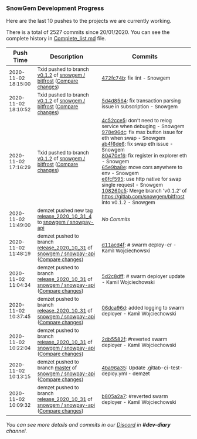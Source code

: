 
### SnowGem Development Progress

Here are the last 10 pushes to the projects we are currently working.

There is a total of 2527 commits since 20/01/2020. You can see the complete history in
 [Complete_list.md](Complete_list.md) file.

| Push Time | Description | Commits |
| --- | --- | --- |
| <sub>2020-11-02 18:15:00</sub> | <sub>Txid pushed to branch [v0\.1\.2](https://gitlab.com/snowgem/bitfrost/commits/v0.1.2) of [snowgem / bitfrost](https://gitlab.com/snowgem/bitfrost) ([Compare changes](https://gitlab.com/snowgem/bitfrost/compare/5d4d85646cecf04ead535bc04d6fb3170764079e...472fc74b19a7b3d92937938039f8a9b14c102bb4))</sub> | <sub>[472fc74b](https://gitlab.com/snowgem/bitfrost/-/commit/472fc74b19a7b3d92937938039f8a9b14c102bb4): fix lint - Snowgem</sub> |
| <sub>2020-11-02 18:10:52</sub> | <sub>Txid pushed to branch [v0\.1\.2](https://gitlab.com/snowgem/bitfrost/commits/v0.1.2) of [snowgem / bitfrost](https://gitlab.com/snowgem/bitfrost) ([Compare changes](https://gitlab.com/snowgem/bitfrost/compare/108260c50bde91201f3a6a6f5ca6496a1361ba0a...5d4d85646cecf04ead535bc04d6fb3170764079e))</sub> | <sub>[5d4d8564](https://gitlab.com/snowgem/bitfrost/-/commit/5d4d85646cecf04ead535bc04d6fb3170764079e): fix transaction parsing issue in subscription - Snowgem</sub> |
| <sub>2020-11-02 17:16:29</sub> | <sub>Txid pushed to branch [v0\.1\.2](https://gitlab.com/snowgem/bitfrost/commits/v0.1.2) of [snowgem / bitfrost](https://gitlab.com/snowgem/bitfrost) ([Compare changes](https://gitlab.com/snowgem/bitfrost/compare/bc3dd3f9cc5667c0592300afbfdb7f0daaa64107...108260c50bde91201f3a6a6f5ca6496a1361ba0a))</sub> | <sub>[4c52cce5](https://gitlab.com/snowgem/bitfrost/-/commit/4c52cce536aa31559daa6fcaeea533c715142ff8): don't need to relog service when debuging - Snowgem<br>[978e96dc](https://gitlab.com/snowgem/bitfrost/-/commit/978e96dc1cc4f78879b90c02e79e0ba5ddfe34ec): fix max button issue for eth when swap - Snowgem<br>[ab4f6de6](https://gitlab.com/snowgem/bitfrost/-/commit/ab4f6de6eff885e5d6121ffefddf1b56b78f9b8c): fix swap eth issue - Snowgem<br>[80470ef6](https://gitlab.com/snowgem/bitfrost/-/commit/80470ef6f052db4157274b224e7e04382072373e): fix register in explorer eth - Snowgem<br>[65e9ba8e](https://gitlab.com/snowgem/bitfrost/-/commit/65e9ba8eb077e306f07524ee6bb278f9c229b877): move cors anywhere to env - Snowgem<br>[e6fcf595](https://gitlab.com/snowgem/bitfrost/-/commit/e6fcf595d179c9bd1b20607a5b926786c4dddb88): use http native for swap single request - Snowgem<br>[108260c5](https://gitlab.com/snowgem/bitfrost/-/commit/108260c50bde91201f3a6a6f5ca6496a1361ba0a): Merge branch 'v0.1.2' of https://gitlab.com/snowgem/bitfrost into v0.1.2 - Snowgem</sub> |
| <sub>2020-11-02 11:49:00</sub> | <sub>demzet pushed new tag [release\_2020\_10\_31\_4](https://gitlab.com/snowgem/snowpay-api/-/tags/release_2020_10_31_4) to [snowgem / snowpay\-api](https://gitlab.com/snowgem/snowpay-api)</sub> | <sub>_No Commits_</sub> |
| <sub>2020-11-02 11:48:19</sub> | <sub>demzet pushed to branch [release\_2020\_10\_31](https://gitlab.com/snowgem/snowpay-api/commits/release_2020_10_31) of [snowgem / snowpay\-api](https://gitlab.com/snowgem/snowpay-api) ([Compare changes](https://gitlab.com/snowgem/snowpay-api/compare/5d2c8dff663e2d5afde9c2c26880c96272bf7a44...d11acd4fbeba286aacec9a701a0beb3fc5d58aa3))</sub> | <sub>[d11acd4f](https://gitlab.com/snowgem/snowpay-api/-/commit/d11acd4fbeba286aacec9a701a0beb3fc5d58aa3): # swarm deploy-er - Kamil Wojciechowski</sub> |
| <sub>2020-11-02 11:04:34</sub> | <sub>demzet pushed to branch [release\_2020\_10\_31](https://gitlab.com/snowgem/snowpay-api/commits/release_2020_10_31) of [snowgem / snowpay\-api](https://gitlab.com/snowgem/snowpay-api) ([Compare changes](https://gitlab.com/snowgem/snowpay-api/compare/06dca96db23bd3c4bb8d4bfc1bbc2332008cc819...5d2c8dff663e2d5afde9c2c26880c96272bf7a44))</sub> | <sub>[5d2c8dff](https://gitlab.com/snowgem/snowpay-api/-/commit/5d2c8dff663e2d5afde9c2c26880c96272bf7a44): # swarm deployer update - Kamil Wojciechowski</sub> |
| <sub>2020-11-02 10:37:45</sub> | <sub>demzet pushed to branch [release\_2020\_10\_31](https://gitlab.com/snowgem/snowpay-api/commits/release_2020_10_31) of [snowgem / snowpay\-api](https://gitlab.com/snowgem/snowpay-api) ([Compare changes](https://gitlab.com/snowgem/snowpay-api/compare/2db5582f71a052d5074a9e80090a93fef76e6dd6...06dca96db23bd3c4bb8d4bfc1bbc2332008cc819))</sub> | <sub>[06dca96d](https://gitlab.com/snowgem/snowpay-api/-/commit/06dca96db23bd3c4bb8d4bfc1bbc2332008cc819): added logging to swarm deployer - Kamil Wojciechowski</sub> |
| <sub>2020-11-02 10:22:04</sub> | <sub>demzet pushed to branch [release\_2020\_10\_31](https://gitlab.com/snowgem/snowpay-api/commits/release_2020_10_31) of [snowgem / snowpay\-api](https://gitlab.com/snowgem/snowpay-api) ([Compare changes](https://gitlab.com/snowgem/snowpay-api/compare/b805a2a790f8d1ff4db36cebcad478a151ab84ac...2db5582f71a052d5074a9e80090a93fef76e6dd6))</sub> | <sub>[2db5582f](https://gitlab.com/snowgem/snowpay-api/-/commit/2db5582f71a052d5074a9e80090a93fef76e6dd6): #reverted swarm deployer - Kamil Wojciechowski</sub> |
| <sub>2020-11-02 10:13:15</sub> | <sub>demzet pushed to branch [master](https://gitlab.com/snowgem/snowpay-api/commits/master) of [snowgem / snowpay\-api](https://gitlab.com/snowgem/snowpay-api) ([Compare changes](https://gitlab.com/snowgem/snowpay-api/compare/464898f7bc6489c051de55bf1640a8e5c91edc80...4ba96a35ddce465ddf50693eacbce77f045fa09b))</sub> | <sub>[4ba96a35](https://gitlab.com/snowgem/snowpay-api/-/commit/4ba96a35ddce465ddf50693eacbce77f045fa09b): Update .gitlab-ci-test-deploy.yml - demzet</sub> |
| <sub>2020-11-02 10:09:32</sub> | <sub>demzet pushed to branch [release\_2020\_10\_31](https://gitlab.com/snowgem/snowpay-api/commits/release_2020_10_31) of [snowgem / snowpay\-api](https://gitlab.com/snowgem/snowpay-api) ([Compare changes](https://gitlab.com/snowgem/snowpay-api/compare/956f3a3a97cef0c92aa09ecadd1d650874454985...b805a2a790f8d1ff4db36cebcad478a151ab84ac))</sub> | <sub>[b805a2a7](https://gitlab.com/snowgem/snowpay-api/-/commit/b805a2a790f8d1ff4db36cebcad478a151ab84ac): #reverted swarm deployer - Kamil Wojciechowski</sub> |

_You can see more details and commits in our [Discord](https://discord.gg/zumGnbg) in **#dev-diary** channel._
